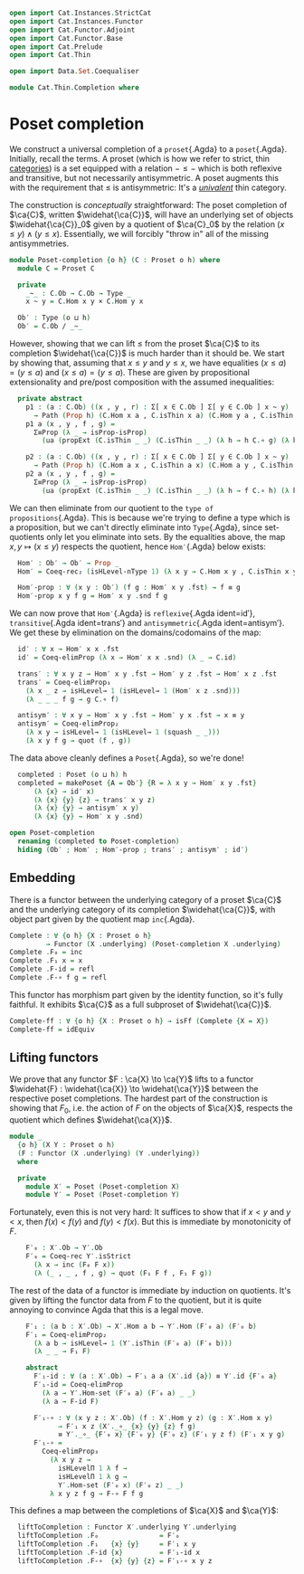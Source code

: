 ```agda
open import Cat.Instances.StrictCat
open import Cat.Instances.Functor
open import Cat.Functor.Adjoint
open import Cat.Functor.Base
open import Cat.Prelude
open import Cat.Thin

open import Data.Set.Coequaliser

module Cat.Thin.Completion where
```

<!--
```agda
open Functor
open Proset using (underlying)
open Poset using (underlying)
```
-->

# Poset completion

We construct a universal completion of a `proset`{.Agda} to a
`poset`{.Agda}. Initially, recall the terms. A proset (which is how we
refer to strict, thin [categories]) is a set equipped with a relation $-
\le -$ which is both reflexive and transitive, but not necessarily
antisymmetric. A poset augments this with the requirement that $\le$ is
antisymmetric: It's a [_univalent_] thin category.

[categories]: Cat.Base.html
[_univalent_]: Cat.Univalent.html

The construction is _conceptually_ straightforward: The poset completion
of $\ca{C}$, written $\widehat{\ca{C}}$, will have an underlying set of
objects $\widehat{\ca{C}}_0$ given by a quotient of $\ca{C}_0$ by the
relation $(x \le y) \land (y \le x)$. Essentially, we will forcibly
"throw in" all of the missing antisymmetries.

[quotient]: Data.Set.Coequaliser.html#quotients

```agda
module Poset-completion {o h} (C : Proset o h) where
  module C = Proset C

  private
    _~_ : C.Ob → C.Ob → Type _
    x ~ y = C.Hom x y × C.Hom y x

  Ob′ : Type (o ⊔ h)
  Ob′ = C.Ob / _~_
```

However, showing that we can lift $\le$ from the proset $\ca{C}$ to its
completion $\widehat{\ca{C}}$ is much harder than it should be. We start
by showing that, assuming that $x \le y$ and $y \le x$, we have
equalities $(x \le a) = (y \le a)$ and $(x \le a) = (y \le a)$. These
are given by propositional extensionality and pre/post composition with
the assumed inequalities:

```agda
  private abstract
    p1 : (a : C.Ob) ((x , y , r) : Σ[ x ∈ C.Ob ] Σ[ y ∈ C.Ob ] x ~ y) 
      → Path (Prop h) (C.Hom x a , C.isThin x a) (C.Hom y a , C.isThin y a)
    p1 a (x , y , f , g) = 
      Σ≡Prop (λ _ → isProp-isProp) 
        (ua (propExt (C.isThin _ _) (C.isThin _ _) (λ h → h C.∘ g) (λ h → h C.∘ f)))

    p2 : (a : C.Ob) ((x , y , r) : Σ[ x ∈ C.Ob ] Σ[ y ∈ C.Ob ] x ~ y) 
      → Path (Prop h) (C.Hom a x , C.isThin a x) (C.Hom a y , C.isThin a y)
    p2 a (x , y , f , g) = 
      Σ≡Prop (λ _ → isProp-isProp) 
        (ua (propExt (C.isThin _ _) (C.isThin _ _) (λ h → f C.∘ h) (λ h → g C.∘ h)))
```

We can then eliminate from our quotient to the `type of
propositions`{.Agda}. This is because we're trying to define a type
which is a proposition, but we can't directly eliminate into
`Type`{.Agda}, since set-quotients only let you eliminate into sets. By
the equalities above, the map $x, y \mapsto (x \le y)$ respects the
quotient, hence `Hom′`{.Agda} below exists:

```agda
  Hom′ : Ob′ → Ob′ → Prop _
  Hom′ = Coeq-rec₂ (isHLevel-nType 1) (λ x y → C.Hom x y , C.isThin x y) p1 p2

  Hom′-prop : ∀ (x y : Ob′) (f g : Hom′ x y .fst) → f ≡ g
  Hom′-prop x y f g = Hom′ x y .snd f g
```

We can now prove that `Hom′`{.Agda} is `reflexive`{.Agda ident=id′},
`transitive`{.Agda ident=trans′} and `antisymmetric`{.Agda
ident=antisym′}. We get these by elimination on the domains/codomains of
the map:

```agda
  id′ : ∀ x → Hom′ x x .fst
  id′ = Coeq-elimProp (λ x → Hom′ x x .snd) (λ _ → C.id)

  trans′ : ∀ x y z → Hom′ x y .fst → Hom′ y z .fst → Hom′ x z .fst
  trans′ = Coeq-elimProp₃ 
    (λ x _ z → isHLevel→ 1 (isHLevel→ 1 (Hom′ x z .snd))) 
    (λ _ _ _ f g → g C.∘ f)

  antisym′ : ∀ x y → Hom′ x y .fst → Hom′ y x .fst → x ≡ y
  antisym′ = Coeq-elimProp₂ 
    (λ x y → isHLevel→ 1 (isHLevel→ 1 (squash _ _))) 
    (λ x y f g → quot (f , g))
```

The data above cleanly defines a `Poset`{.Agda}, so we're done!

```agda
  completed : Poset (o ⊔ h) h
  completed = makePoset {A = Ob′} {R = λ x y → Hom′ x y .fst} 
      (λ {x} → id′ x) 
      (λ {x} {y} {z} → trans′ x y z) 
      (λ {x} {y} → antisym′ x y) 
      (λ {x} {y} → Hom′ x y .snd)

open Poset-completion 
  renaming (completed to Poset-completion)
  hiding (Ob′ ; Hom′ ; Hom′-prop ; trans′ ; antisym′ ; id′)
```

## Embedding

There is a functor between the underlying category of a proset $\ca{C}$
and the underlying category of its completion $\widehat{\ca{C}}$, with
object part given by the quotient map `inc`{.Agda}.

```agda
Complete : ∀ {o h} {X : Proset o h} 
         → Functor (X .underlying) (Poset-completion X .underlying)
Complete .F₀ = inc
Complete .F₁ x = x
Complete .F-id = refl
Complete .F-∘ f g = refl
```

This functor has morphism part given by the identity function, so it's
fully faithful. It exhibits $\ca{C}$ as a full subproset of
$\widehat{\ca{C}}$.

```agda
Complete-ff : ∀ {o h} {X : Proset o h} → isFf (Complete {X = X})
Complete-ff = idEquiv
```

## Lifting functors

We prove that any functor $F : \ca{X} \to \ca{Y}$ lifts to a functor
$\widehat{F} : \widehat{\ca{X}} \to \widehat{\ca{Y}}$ between the
respective poset completions. The hardest part of the construction is
showing that $F_0$, i.e. the action of $F$ on the objects of $\ca{X}$,
respects the quotient which defines $\widehat{\ca{X}}$.

```agda
module _ 
  {o h} (X Y : Proset o h) 
  (F : Functor (X .underlying) (Y .underlying)) 
  where

  private
    module X′ = Poset (Poset-completion X)
    module Y′ = Poset (Poset-completion Y)
```

Fortunately, even this is not very hard: It suffices to show that if $x
< y$ and $y < x$, then $f(x) < f(y)$ and $f(y) < f(x)$. But this is
immediate by monotonicity of $F$.

```agda
    F′₀ : X′.Ob → Y′.Ob
    F′₀ = Coeq-rec Y′.isStrict 
      (λ x → inc (F₀ F x)) 
      (λ (_ , _ , f , g) → quot (F₁ F f , F₁ F g))
```

The rest of the data of a functor is immediate by induction on
quotients. It's given by lifting the functor data from $F$ to the
quotient, but it is quite annoying to convince Agda that this is a legal
move.

```agda
    F′₁ : (a b : X′.Ob) → X′.Hom a b → Y′.Hom (F′₀ a) (F′₀ b)
    F′₁ = Coeq-elimProp₂ 
      (λ a b → isHLevel→ 1 (Y′.isThin (F′₀ a) (F′₀ b))) 
      (λ _ _ → F₁ F)

    abstract
      F′₁-id : ∀ (a : X′.Ob) → F′₁ a a (X′.id {a}) ≡ Y′.id {F′₀ a}
      F′₁-id = Coeq-elimProp 
        (λ a → Y′.Hom-set (F′₀ a) (F′₀ a) _ _) 
        (λ a → F-id F)

      F′₁-∘ : ∀ (x y z : X′.Ob) (f : X′.Hom y z) (g : X′.Hom x y)
            → F′₁ x z (X′._∘_ {x} {y} {z} f g) 
            ≡ Y′._∘_ {F′₀ x} {F′₀ y} {F′₀ z} (F′₁ y z f) (F′₁ x y g)
      F′₁-∘ = 
        Coeq-elimProp₃ 
          (λ x y z → 
            isHLevelΠ 1 λ f → 
            isHLevelΠ 1 λ g → 
            Y′.Hom-set (F′₀ x) (F′₀ z) _ _) 
          λ x y z f g → F-∘ F f g
```

This defines a map between the completions of $\ca{X}$ and $\ca{Y}$:

```agda
  liftToCompletion : Functor X′.underlying Y′.underlying
  liftToCompletion .F₀               = F′₀
  liftToCompletion .F₁   {x} {y}     = F′₁ x y
  liftToCompletion .F-id {x}         = F′₁-id x
  liftToCompletion .F-∘  {x} {y} {z} = F′₁-∘ x y z
```
